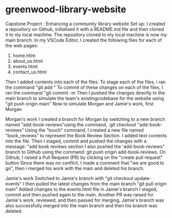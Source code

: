 # greenwood-library-website
Capstone Project : Enhancing a community library website
Set up: I created a repository on Github, initialised it with a README.md file and then cloned it to my local machine.
The repository cloned to my local machine is now my main branch.
In my VSCode Editor, I created the following files for each of the web pages:
1. home.htlm
2. about_us.html
3. events.html
4. contact_us.html
   
Then I added contents into each of the files.
To stage each of the files, i ran the command "git add <file name>"
To commit of these changes on each of the files, I ran the command "git commit -m <file name>
Then I pushed the changes directly to the main branch to simulate the team's existingcodebase for the website using "git push origin main"
Now to simulate Morgan and Jamie's work, first Morgan

Morgan's work
I created a branch for Morgan by switching to a new branch named "add-book-reviews"using the command, :git checkout "add-book-reviews"
Using the "touch" command, I created a new file named "book_reviews" to represent the Book Review Section.
I added text contents into the file.
Then I staged, commit and pushed the changes with a message: "add book reviews section
I also pushed the 'add-book-reviews" branch to Github using the command: git push origin add-book-reviews. 
On Github, I raised a Pull Request (PR) by clicking on the "create pull request" button
Since there was no conflict,  I made a comment that "we are good to go", then i merged his work with the main and deleted his branch.

Jamie's work
Switched to Jamie's branch with "git checkout update-events"
I then pulled the latest changes from the main branch "git pull origin main"
Added changes to the events.html file in Jamie's branch
I staged, commit and then pushed again to the main.
Another PR was raised for Jamie's work, reviewed, and then passed for merging.
Jamie's branch was also successfully merged into the main branch and then his branch was deleted.
